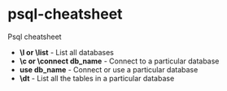 # psql-cheatsheet

Psql cheatsheet

* **\l or \list** - List all databases
* **\c or \connect db_name** - Connect to a particular database
* **use db_name** - Connect or use a particular database
* **\dt** - List all the tables in a particular database
